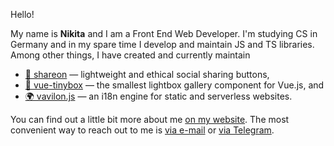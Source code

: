 Hello!

My name is **Nikita** and I am a Front End Web Developer. I'm studying CS in Germany and in my spare time I develop and maintain JS and TS libraries. Among other things, I have created and currently maintain

* [📯 shareon](https://shareon.js.org) — lightweight and ethical social sharing buttons,
* [🌌 vue-tinybox](https://os.karamoff.dev/vue-tinybox) — the smallest lightbox gallery component for Vue.js, and
* [🌍 vavilon.js](https://vavilon.js.org) — an i18n engine for static and serverless websites.

You can find out a little bit more about me [on my website](https://karamoff.dev). The most convenient way to reach out to me is [via e-mail](mailto:github@karamoff.dev) or [via Telegram](https://t.me/NickKaramoff).
